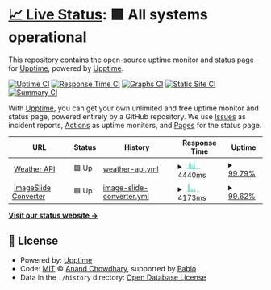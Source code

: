 # [📈 Live Status](https://uptime.ootr.jp): <!--live status--> **🟩 All systems operational**

This repository contains the open-source uptime monitor and status page for [Upptime](https://upptime.js.org), powered by [Upptime](https://github.com/upptime/upptime).

[![Uptime CI](https://github.com/o-tr/upptime/workflows/Uptime%20CI/badge.svg)](https://github.com/o-tr/upptime/actions?query=workflow%3A%22Uptime+CI%22)
[![Response Time CI](https://github.com/o-tr/upptime/workflows/Response%20Time%20CI/badge.svg)](https://github.com/o-tr/upptime/actions?query=workflow%3A%22Response+Time+CI%22)
[![Graphs CI](https://github.com/o-tr/upptime/workflows/Graphs%20CI/badge.svg)](https://github.com/o-tr/upptime/actions?query=workflow%3A%22Graphs+CI%22)
[![Static Site CI](https://github.com/o-tr/upptime/workflows/Static%20Site%20CI/badge.svg)](https://github.com/o-tr/upptime/actions?query=workflow%3A%22Static+Site+CI%22)
[![Summary CI](https://github.com/o-tr/upptime/workflows/Summary%20CI/badge.svg)](https://github.com/o-tr/upptime/actions?query=workflow%3A%22Summary+CI%22)

With [Upptime](https://upptime.js.org), you can get your own unlimited and free uptime monitor and status page, powered entirely by a GitHub repository. We use [Issues](https://github.com/upptime/upptime/issues) as incident reports, [Actions](https://github.com/o-tr/upptime/actions) as uptime monitors, and [Pages](https://uptime.ootr.jp) for the status page.

<!--start: status pages-->
<!-- This summary is generated by Upptime (https://github.com/upptime/upptime) -->
<!-- Do not edit this manually, your changes will be overwritten -->
<!-- prettier-ignore -->
| URL | Status | History | Response Time | Uptime |
| --- | ------ | ------- | ------------- | ------ |
| <img alt="" src="https://icons.duckduckgo.com/ip3/weather.ootr.jp.ico" height="13"> [Weather API](https://weather.ootr.jp/healthz) | 🟩 Up | [weather-api.yml](https://github.com/o-tr/upptime/commits/HEAD/history/weather-api.yml) | <details><summary><img alt="Response time graph" src="./graphs/weather-api/response-time-week.png" height="20"> 4440ms</summary><br><a href="https://uptime.ootr.jp/history/weather-api"><img alt="Response time 986" src="https://img.shields.io/endpoint?url=https%3A%2F%2Fraw.githubusercontent.com%2Fo-tr%2Fupptime%2FHEAD%2Fapi%2Fweather-api%2Fresponse-time.json"></a><br><a href="https://uptime.ootr.jp/history/weather-api"><img alt="24-hour response time 654" src="https://img.shields.io/endpoint?url=https%3A%2F%2Fraw.githubusercontent.com%2Fo-tr%2Fupptime%2FHEAD%2Fapi%2Fweather-api%2Fresponse-time-day.json"></a><br><a href="https://uptime.ootr.jp/history/weather-api"><img alt="7-day response time 4440" src="https://img.shields.io/endpoint?url=https%3A%2F%2Fraw.githubusercontent.com%2Fo-tr%2Fupptime%2FHEAD%2Fapi%2Fweather-api%2Fresponse-time-week.json"></a><br><a href="https://uptime.ootr.jp/history/weather-api"><img alt="30-day response time 2322" src="https://img.shields.io/endpoint?url=https%3A%2F%2Fraw.githubusercontent.com%2Fo-tr%2Fupptime%2FHEAD%2Fapi%2Fweather-api%2Fresponse-time-month.json"></a><br><a href="https://uptime.ootr.jp/history/weather-api"><img alt="1-year response time 986" src="https://img.shields.io/endpoint?url=https%3A%2F%2Fraw.githubusercontent.com%2Fo-tr%2Fupptime%2FHEAD%2Fapi%2Fweather-api%2Fresponse-time-year.json"></a></details> | <details><summary><a href="https://uptime.ootr.jp/history/weather-api">99.79%</a></summary><a href="https://uptime.ootr.jp/history/weather-api"><img alt="All-time uptime 99.88%" src="https://img.shields.io/endpoint?url=https%3A%2F%2Fraw.githubusercontent.com%2Fo-tr%2Fupptime%2FHEAD%2Fapi%2Fweather-api%2Fuptime.json"></a><br><a href="https://uptime.ootr.jp/history/weather-api"><img alt="24-hour uptime 100.00%" src="https://img.shields.io/endpoint?url=https%3A%2F%2Fraw.githubusercontent.com%2Fo-tr%2Fupptime%2FHEAD%2Fapi%2Fweather-api%2Fuptime-day.json"></a><br><a href="https://uptime.ootr.jp/history/weather-api"><img alt="7-day uptime 99.79%" src="https://img.shields.io/endpoint?url=https%3A%2F%2Fraw.githubusercontent.com%2Fo-tr%2Fupptime%2FHEAD%2Fapi%2Fweather-api%2Fuptime-week.json"></a><br><a href="https://uptime.ootr.jp/history/weather-api"><img alt="30-day uptime 99.67%" src="https://img.shields.io/endpoint?url=https%3A%2F%2Fraw.githubusercontent.com%2Fo-tr%2Fupptime%2FHEAD%2Fapi%2Fweather-api%2Fuptime-month.json"></a><br><a href="https://uptime.ootr.jp/history/weather-api"><img alt="1-year uptime 99.88%" src="https://img.shields.io/endpoint?url=https%3A%2F%2Fraw.githubusercontent.com%2Fo-tr%2Fupptime%2FHEAD%2Fapi%2Fweather-api%2Fuptime-year.json"></a></details>
| <img alt="" src="https://icons.duckduckgo.com/ip3/slide.ootr.jp.ico" height="13"> [ImageSlide Converter](https://slide.ootr.jp/api/healthz) | 🟩 Up | [image-slide-converter.yml](https://github.com/o-tr/upptime/commits/HEAD/history/image-slide-converter.yml) | <details><summary><img alt="Response time graph" src="./graphs/image-slide-converter/response-time-week.png" height="20"> 4173ms</summary><br><a href="https://uptime.ootr.jp/history/image-slide-converter"><img alt="Response time 1023" src="https://img.shields.io/endpoint?url=https%3A%2F%2Fraw.githubusercontent.com%2Fo-tr%2Fupptime%2FHEAD%2Fapi%2Fimage-slide-converter%2Fresponse-time.json"></a><br><a href="https://uptime.ootr.jp/history/image-slide-converter"><img alt="24-hour response time 575" src="https://img.shields.io/endpoint?url=https%3A%2F%2Fraw.githubusercontent.com%2Fo-tr%2Fupptime%2FHEAD%2Fapi%2Fimage-slide-converter%2Fresponse-time-day.json"></a><br><a href="https://uptime.ootr.jp/history/image-slide-converter"><img alt="7-day response time 4173" src="https://img.shields.io/endpoint?url=https%3A%2F%2Fraw.githubusercontent.com%2Fo-tr%2Fupptime%2FHEAD%2Fapi%2Fimage-slide-converter%2Fresponse-time-week.json"></a><br><a href="https://uptime.ootr.jp/history/image-slide-converter"><img alt="30-day response time 2054" src="https://img.shields.io/endpoint?url=https%3A%2F%2Fraw.githubusercontent.com%2Fo-tr%2Fupptime%2FHEAD%2Fapi%2Fimage-slide-converter%2Fresponse-time-month.json"></a><br><a href="https://uptime.ootr.jp/history/image-slide-converter"><img alt="1-year response time 1023" src="https://img.shields.io/endpoint?url=https%3A%2F%2Fraw.githubusercontent.com%2Fo-tr%2Fupptime%2FHEAD%2Fapi%2Fimage-slide-converter%2Fresponse-time-year.json"></a></details> | <details><summary><a href="https://uptime.ootr.jp/history/image-slide-converter">99.62%</a></summary><a href="https://uptime.ootr.jp/history/image-slide-converter"><img alt="All-time uptime 99.45%" src="https://img.shields.io/endpoint?url=https%3A%2F%2Fraw.githubusercontent.com%2Fo-tr%2Fupptime%2FHEAD%2Fapi%2Fimage-slide-converter%2Fuptime.json"></a><br><a href="https://uptime.ootr.jp/history/image-slide-converter"><img alt="24-hour uptime 100.00%" src="https://img.shields.io/endpoint?url=https%3A%2F%2Fraw.githubusercontent.com%2Fo-tr%2Fupptime%2FHEAD%2Fapi%2Fimage-slide-converter%2Fuptime-day.json"></a><br><a href="https://uptime.ootr.jp/history/image-slide-converter"><img alt="7-day uptime 99.62%" src="https://img.shields.io/endpoint?url=https%3A%2F%2Fraw.githubusercontent.com%2Fo-tr%2Fupptime%2FHEAD%2Fapi%2Fimage-slide-converter%2Fuptime-week.json"></a><br><a href="https://uptime.ootr.jp/history/image-slide-converter"><img alt="30-day uptime 98.44%" src="https://img.shields.io/endpoint?url=https%3A%2F%2Fraw.githubusercontent.com%2Fo-tr%2Fupptime%2FHEAD%2Fapi%2Fimage-slide-converter%2Fuptime-month.json"></a><br><a href="https://uptime.ootr.jp/history/image-slide-converter"><img alt="1-year uptime 99.45%" src="https://img.shields.io/endpoint?url=https%3A%2F%2Fraw.githubusercontent.com%2Fo-tr%2Fupptime%2FHEAD%2Fapi%2Fimage-slide-converter%2Fuptime-year.json"></a></details>

<!--end: status pages-->

[**Visit our status website →**](https://uptime.ootr.jp)

## 📄 License

- Powered by: [Upptime](https://github.com/upptime/upptime)
- Code: [MIT](./LICENSE) © [Anand Chowdhary](https://anandchowdhary.com), supported by [Pabio](https://pabio.com)
- Data in the `./history` directory: [Open Database License](https://opendatacommons.org/licenses/odbl/1-0/)
